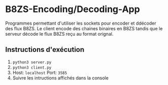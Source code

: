 # B8ZS-Encoding/Decoding-App

Programmes permettant d'utiliser les sockets pour encoder et ddécoder des flux B8ZS.
Le client encode des chaines binaires en B8ZS tandis que le serveur décode le flux B8ZS
reçu au format orignal.

## Instructions d'exécution

1. `python3 server.py`
2. `python3 client.py`
3. Host: `localhost`  Port: `3585`
4. Suivre les intructions affichés dans la console